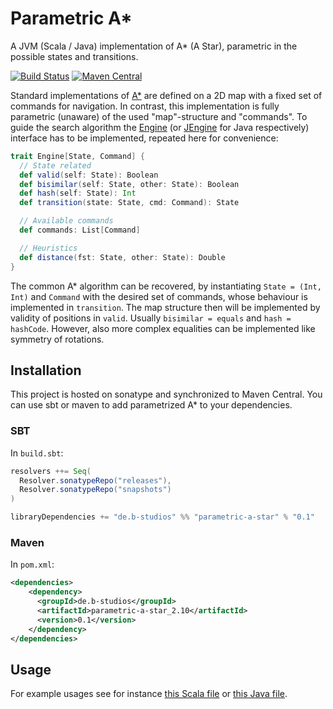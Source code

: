 # Parametric A*
A JVM (Scala / Java) implementation of A* (A Star), parametric in the possible states and transitions.

[![Build Status](https://travis-ci.org/b-studios/parametric-a-star.svg?branch=master)](https://travis-ci.org/b-studios/parametric-a-star)
[![Maven Central](https://maven-badges.herokuapp.com/maven-central/de.b-studios/parametric-a-star_2.11/badge.svg)](https://maven-badges.herokuapp.com/maven-central/de.b-studios/parametric-a-star_2.11)

Standard implementations of [A*](https://en.wikipedia.org/wiki/A*_search_algorithm) are defined
on a 2D map with a fixed set of commands for navigation. In contrast, this implementation is
fully parametric (unaware) of the used "map"-structure and "commands". To guide the search
algorithm the [Engine](https://github.com/b-studios/parametric-a-star/blob/master/src/main/scala/astar/Engine.scala)
(or [JEngine](https://github.com/b-studios/parametric-a-star/blob/master/src/main/scala/astar/JEngine.scala) for Java respectively)
interface has to be implemented, repeated here for convenience:

~~~scala
trait Engine[State, Command] {
  // State related
  def valid(self: State): Boolean
  def bisimilar(self: State, other: State): Boolean
  def hash(self: State): Int
  def transition(state: State, cmd: Command): State

  // Available commands
  def commands: List[Command]

  // Heuristics
  def distance(fst: State, other: State): Double
}
~~~

The common A* algorithm can be recovered, by instantiating `State = (Int, Int)` and
`Command` with the desired set of commands, whose behaviour is implemented in
`transition`. The map structure then will be implemented by validity of positions
in `valid`. Usually `bisimilar = equals` and `hash = hashCode`. However, also
more complex equalities can be implemented like symmetry of rotations.

## Installation
This project is hosted on sonatype and synchronized to Maven Central. You can use sbt or maven to add parametrized A* to your dependencies.

### SBT
In `build.sbt`:
~~~scala
resolvers ++= Seq(
  Resolver.sonatypeRepo("releases"),
  Resolver.sonatypeRepo("snapshots")
)

libraryDependencies += "de.b-studios" %% "parametric-a-star" % "0.1"
~~~

### Maven
In `pom.xml`:
~~~xml
<dependencies>
    <dependency>
      <groupId>de.b-studios</groupId>
      <artifactId>parametric-a-star_2.10</artifactId>
      <version>0.1</version>
    </dependency>
</dependencies>
~~~

## Usage
For example usages see for instance [this Scala file](https://github.com/b-studios/parametric-a-star/blob/master/src/test/scala/astar/AStarTest.scala) or [this Java file](https://github.com/b-studios/parametric-a-star/blob/master/src/test/java/astar/JAStarTest.java).
